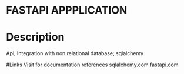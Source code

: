 # FASTAPI APPPLICATION

# Description
Api, Integration with non relational database; sqlalchemy

#Links
Visit for documentation references
sqlalchemy.com
fastapi.com



